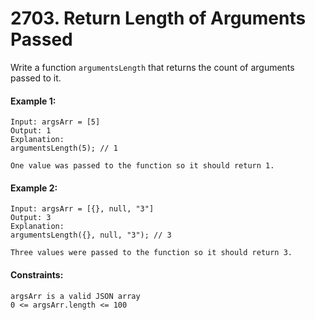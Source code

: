# 2703. Return Length of Arguments Passed

Write a function `argumentsLength` that returns the count of arguments passed to it.

#### Example 1:

    Input: argsArr = [5]
    Output: 1
    Explanation:
    argumentsLength(5); // 1

    One value was passed to the function so it should return 1.

#### Example 2:

    Input: argsArr = [{}, null, "3"]
    Output: 3
    Explanation:
    argumentsLength({}, null, "3"); // 3

    Three values were passed to the function so it should return 3.

#### Constraints:

    argsArr is a valid JSON array
    0 <= argsArr.length <= 100
